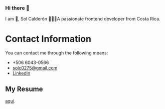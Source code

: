 ### Hi there 👋
I am 👋, Sol Calderón 
👩🏻‍💻A passionate frontend developer from Costa Rica.

# Contact Information
You can contact me through the following means:

- +506 6043-0566
- solc0275@gmail.com
- [LinkedIn](https://www.linkedin.com/in/sol-calderón-30aa7425a/)

## My Resume

[aquí](/ruta/a/tu/resume.html).
